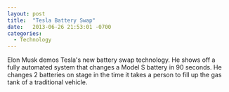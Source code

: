 ```yaml
---
layout: post
title:  "Tesla Battery Swap"
date:   2013-06-26 21:53:01 -0700
categories:
  - Technology
---
```


Elon Musk demos Tesla's new battery swap technology. He shows off a fully automated system that changes a Model S battery in 90 seconds. He changes 2 batteries on stage in the time it takes a person to fill up the gas tank of a traditional vehicle. 
